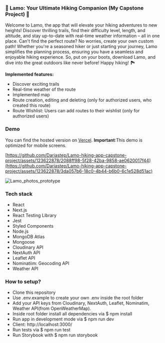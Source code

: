 ### 🥾 Lamo: Your Ultimate Hiking Companion (My Capstone Project) 🥾

Welcome to Lamo, the app that will elevate your hiking adventures to new heights! Discover thrilling trails, find their difficulty level, length, and altitude, and stay up-to-date with real-time weather information – all in one place. Can't find the perfect route? No worries, create your own custom path! Whether you're a seasoned hiker or just starting your journey, Lamo simplifies the planning process, ensuring you have a seamless and enjoyable hiking experience. So, put on your boots, download Lamo, and dive into the great outdoors like never before! Happy hiking! 🏞️

**Implemented features:**
- Discover exciting trails
- Real-time weather of the route
- Implemented map
- Route creation, editing and deleting (only for authorized users, who created this route)
- Route Wishlist: Users can add routes to their wishlist (only for authorized users)
  
### Demo
 You can find the hosted version on [Vercel](https://lamo-hiking-app.vercel.app).
**Important**:This demo is optimized for mobile screens.

[https://github.com/Dariastep/Lamo-hiking-app-capstone-project/assets/123622878/2088ff98-5f28-42ba-9858-ae0620017f44](https://github.com/Dariastep/Lamo-hiking-app-capstone-project/assets/123622878/3da057b6-18c0-4b44-b6b0-6c1e528d51ac)

![Lamo_photos_prototype](https://github.com/Dariastep/Lamo-hiking-app-capstone-project/assets/123622878/a15b4763-9104-49e9-8fbc-06dc3a33f1d9)

### Tech stack
- React
- Next.js
- React Testing Library
- Jest
- Styled Components
- Node.js
- MongoDB Atlas
- Mongoose
- Cloudinary API
- NextAuth API
- Leaflet API
- Nominatiim: Geocoding API
- Weather API
  
### How to setup?

- Clone this repository
- Use .env.example to create your own .env inside the root folder
- Add your API keys from Cloudinary, NextAuth, Leaflet, Nominatim, Weather API(from OpenWeatherMap).
- Inside root folder install all dependencies via $ npm install
- Run app in development mode via $ npm run dev
- Client: http://localhost:3000/
- Run tests via $ npm run test
- Run Storybook with $ npm run storybook

